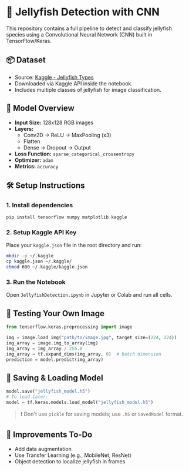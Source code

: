 # 🪼 Jellyfish Detection with CNN

This repository contains a full pipeline to detect and classify jellyfish species using a Convolutional Neural Network (CNN) built in TensorFlow/Keras.

## 📦 Dataset

- Source: [Kaggle - Jellyfish Types](https://www.kaggle.com/datasets/anshtanwar/jellyfish-types)
- Downloaded via Kaggle API inside the notebook.
- Includes multiple classes of jellyfish for image classification.

## 🧠 Model Overview

- **Input Size:** 128x128 RGB images
- **Layers:**
  - Conv2D → ReLU → MaxPooling (x3)
  - Flatten
  - Dense → Dropout → Output
- **Loss Function:** `sparse_categorical_crossentropy`
- **Optimizer:** `adam`
- **Metrics:** `accuracy`

## 🛠️ Setup Instructions

### 1. Install dependencies

```bash
pip install tensorflow numpy matplotlib kaggle
```

### 2. Setup Kaggle API Key

Place your `kaggle.json` file in the root directory and run:

```bash
mkdir -p ~/.kaggle
cp kaggle.json ~/.kaggle/
chmod 600 ~/.kaggle/kaggle.json
```

### 3. Run the Notebook

Open `JellyfishDetection.ipynb` in Jupyter or Colab and run all cells.

## 🧪 Testing Your Own Image

```python
from tensorflow.keras.preprocessing import image

img = image.load_img("path/to/image.jpg", target_size=(224, 224))
img_array = image.img_to_array(img)
img_array = img_array / 255.0
img_array = tf.expand_dims(img_array, 0)  # batch dimension
prediction = model.predict(img_array)
```

## 💾 Saving & Loading Model

```python
model.save("jellyfish_model.h5")
# To load later:
model = tf.keras.models.load_model("jellyfish_model.h5")
```

> ❗ Don't use `pickle` for saving models; use `.h5` or `SavedModel` format.

## 📌 Improvements To-Do

- Add data augmentation
- Use Transfer Learning (e.g., MobileNet, ResNet)
- Object detection to localize jellyfish in frames


